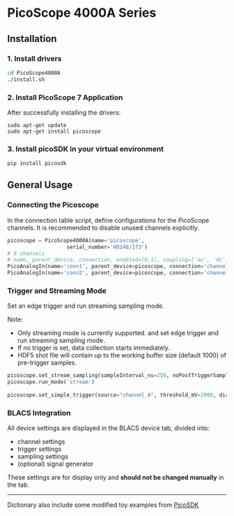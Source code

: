 # PicoScope 4000A Series
## Installation

### 1. Install drivers
```bash
cd PicoScope4000A
./install.sh
```
### 2. Install PicoScope 7 Application
After successfully installing the drivers:
```commandline
sudo apt-get update
sudo apt-get install picoscope
```
### 3. Install picoSDK in your virtual environment
```bash
pip install picosdk
```

## General Usage
### Connecting the Picoscope
In the connection table script, define configurations for the PicoScope channels. 
It is recommended to disable unused channels explicitly.

```python
picoscope = PicoScope4000A(name='picoscope',
                   serial_number='HO248/173')
# 8 channels
# name, parent_device, connection, enabled=[0,1], coupling=['ac', 'dc'], analog_offset_v=[0.1..200], analog_offset_v=float
PicoAnalogIn(name='conn1', parent_device=picoscope, connection='channel_A', enabled=1, coupling='dc', range_v=10, analog_offset_v=0.0)
PicoAnalogIn(name='conn2', parent_device=picoscope, connection='channel_B', enabled=0, coupling='dc', range_v=10, analog_offset_v=0.0)
```
### Trigger and Streaming Mode
Set an edge trigger and run streaming sampling mode. 

Note: 
- Only streaming mode is currently supported. 
and set edge trigger and run streaming sampling mode. 
- If no trigger is set, data collection starts immediately.
- HDF5 shot file will contain up to the working buffer size (default 1000) of pre-trigger samples.

```python
picoscope.set_stream_sampling(sampleInterval_ns=250, noPostTriggerSamples=10000)
picoscope.run_mode('stream')
    
picoscope.set_simple_trigger(source="channel_A", threshold_mV=2900, direction='rising', delay_samples=0, autoTrigger_ms=0)
```

### BLACS Integration
All device settings are displayed in the BLACS device tab, divided into:
- channel settings
- trigger settings
- sampling settings
- (optional) signal generator

These settings are for display only and **should not be changed manually** in the tab.

---
Dictionary also include some modified toy examples from [PicoSDK](https://github.com/picotech/picosdk-python-wrappers/blob/master/ps4000aExamples/ps4444BlockExample.py)

